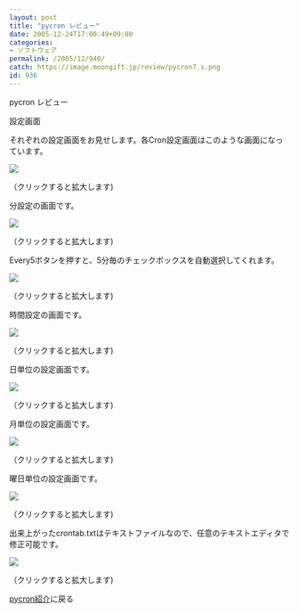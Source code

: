 ```yaml
---
layout: post
title: "pycron レビュー"
date: 2005-12-24T17:00:49+09:00
categories:
- ソフトウェア
permalink: /2005/12/940/
catch: https://image.moongift.jp/review/pycron7.s.png
id: 936
---
```

pycron レビュー  
<!--more-->

設定画面

  

それぞれの設定画面をお見せします。各Cron設定画面はこのような画面になっています。

  

[![](https://image.moongift.jp/review/pycron3.s.png)](https://image.moongift.jp/review/pycron3.png)  
  
（クリックすると拡大します)

  

分設定の画面です。

  

[![](https://image.moongift.jp/review/pycron4.s.png)](https://image.moongift.jp/review/pycron4.png)  
  
（クリックすると拡大します)

  

Every5ボタンを押すと、5分毎のチェックボックスを自動選択してくれます。

  

[![](https://image.moongift.jp/review/pycron5.s.png)](https://image.moongift.jp/review/pycron5.png)  
  
（クリックすると拡大します)

  

時間設定の画面です。

  

[![](https://image.moongift.jp/review/pycron6.s.png)](https://image.moongift.jp/review/pycron6.png)  
  
（クリックすると拡大します)

  

日単位の設定画面です。

  

[![](https://image.moongift.jp/review/pycron7.s.png)](https://image.moongift.jp/review/pycron7.png)  
  
（クリックすると拡大します)

  

月単位の設定画面です。

  

[![](https://image.moongift.jp/review/pycron8.s.png)](https://image.moongift.jp/review/pycron8.png)  
  
（クリックすると拡大します)

  

曜日単位の設定画面です。

  

[![](https://image.moongift.jp/review/pycron9.s.png)](https://image.moongift.jp/review/pycron9.png)  
  
（クリックすると拡大します)

  

出来上がったcrontab.txtはテキストファイルなので、任意のテキストエディタで修正可能です。

  

[![](https://image.moongift.jp/review2/pycron.s.png)](https://image.moongift.jp/review2/pycron.png)  
  
（クリックすると拡大します)

  

[pycron紹介](http://fw.moongift.jp/intro/i-915.html)に戻る

